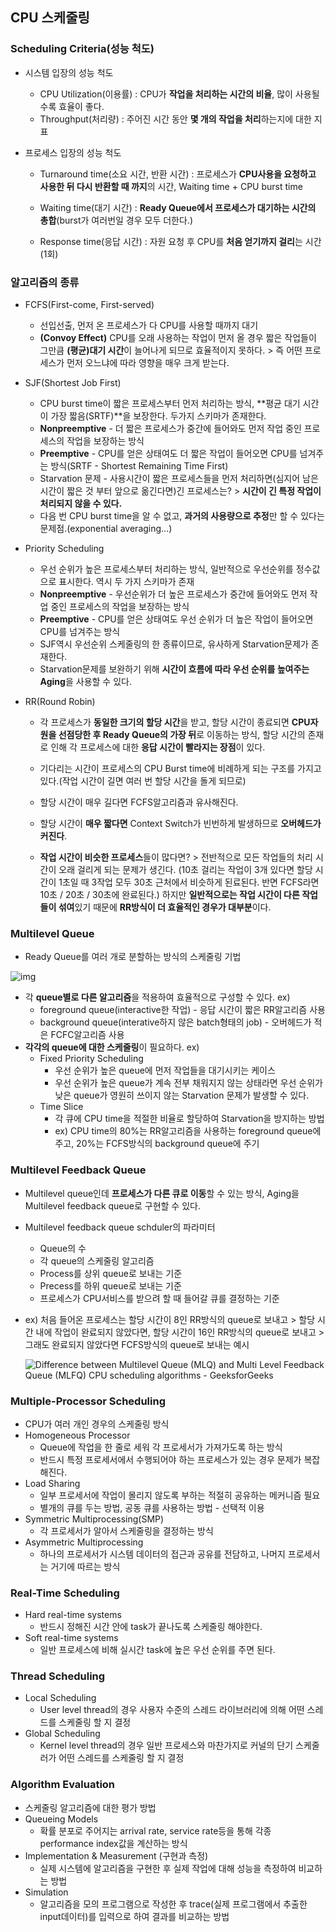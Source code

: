 ## CPU 스케줄링
### Scheduling Criteria(성능 척도)

- 시스템 입장의 성능 척도

  - CPU Utilization(이용률) : CPU가 **작업을 처리하는 시간의 비율**, 많이 사용될수록 효율이 좋다.
  - Throughput(처리량) : 주어진 시간 동안 **몇 개의 작업을 처리**하는지에 대한 지표

- 프로세스 입장의 성능 척도

  - Turnaround time(소요 시간, 반환 시간) : 프로세스가 **CPU사용을 요청하고 사용한 뒤 다시 반환할 때 까지**의 시간, Waiting time + CPU burst time

  - Waiting time(대기 시간) : **Ready Queue에서 프로세스가 대기하는 시간의 총합**(burst가 여러번일 경우 모두 더한다.)

  - Response time(응답 시간) : 자원 요청 후 CPU를 **처음 얻기까지 걸리**는 시간(1회)

    

### 알고리즘의 종류

- FCFS(First-come, First-served) 

  - 선입선출, 먼저 온 프로세스가 다 CPU를 사용할 때까지 대기
  - **(Convoy Effect)** CPU를 오래 사용하는 작업이 먼저 올 경우 짧은 작업들이 그만큼 **(평균)대기 시간**이 늘어나게 되므로 효율적이지 못하다. > 즉 어떤 프로세스가 먼저 오느냐에 따라 영향을 매우 크게 받는다.

- SJF(Shortest Job First)

  - CPU burst time이 짧은 프로세스부터 먼저 처리하는 방식, **평균 대기 시간이 가장 짧음(SRTF)**을 보장한다. 두가지 스키마가 존재한다.
  - **Nonpreemptive** - 더 짧은 프로세스가 중간에 들어와도 먼저 작업 중인 프로세스의 작업을 보장하는 방식
  - **Preemptive** - CPU를 얻은 상태여도 더 짧은 작업이 들어오면 CPU를 넘겨주는 방식(SRTF - Shortest Remaining Time First)
  - Starvation 문제 - 사용시간이 짧은 프로세스들을 먼저 처리하면(심지어 남은 시간이 짧은 것 부터 앞으로 옮긴다면)긴 프로세스는? > **시간이 긴 특정 작업이 처리되지 않을 수 있다.**
  - 다음 번 CPU burst time을 알 수 없고, **과거의 사용량으로 추정**만 할 수 있다는 문제점.(exponential averaging...)

- Priority Scheduling

  - 우선 순위가 높은 프로세스부터 처리하는 방식, 일반적으로 우선순위를 정수값으로 표시한다. 역시 두 가지 스키마가 존재
  - **Nonpreemptive** - 우선순위가 더 높은 프로세스가 중간에 들어와도 먼저 작업 중인 프로세스의 작업을 보장하는 방식
  - **Preemptive** - CPU를 얻은 상태여도 우선 순위가 더 높은 작업이 들어오면 CPU를 넘겨주는 방식
  - SJF역시 우선순위 스케줄링의 한 종류이므로, 유사하게 Starvation문제가 존재한다.
  - Starvation문제를 보완하기 위해 **시간이 흐름에 따라 우선 순위를 높여주는 Aging**을 사용할 수 있다.

- RR(Round Robin)

  - 각 프로세스가 **동일한 크기의 할당 시간**을 받고, 할당 시간이 종료되면 **CPU자원을 선점당한 후 Ready Queue의 가장 뒤**로 이동하는 방식, 할당 시간의 존재로 인해 각 프로세스에 대한 **응답 시간이 빨라지는 장점**이 있다.

  - 기다리는 시간이 프로세스의 CPU Burst time에 비례하게 되는 구조를 가지고 있다.(작업 시간이 길면 여러 번 할당 시간을 돌게 되므로)

  - 할당 시간이 매우 길다면 FCFS알고리즘과 유사해진다.

  - 할당 시간이 **매우 짧다면** Context Switch가 빈번하게 발생하므로 **오버헤드가 커진다**.

  - **작업 시간이 비슷한 프로세스**들이 많다면? > 전반적으로 모든 작업들의 처리 시간이 오래 걸리게 되는 문제가 생긴다. (10초 걸리는 작업이 3개 있다면 할당 시간이 1초일 때 3작업 모두 30초 근처에서 비슷하게 된료된다. 반면 FCFS라면 10초 / 20초 / 30초에 완료된다.) 하지만 **일반적으로는 작업 시간이 다른 작업들이 섞여**있기 때문에 **RR방식이 더 효율적인 경우가 대부분**이다.

    

### Multilevel Queue

+ Ready Queue를 여러 개로 분할하는 방식의 스케줄링 기법

![img](https://velog.velcdn.com/images%2Fgabie0208%2Fpost%2Fdc270a2f-6a8e-4f4b-ab90-f16fa411948f%2F%EC%8A%A4%ED%81%AC%EB%A6%B0%EC%83%B7%202021-10-16%20%EC%98%A4%ED%9B%84%208.30.49.png)

+ 각 **queue별로 다른 알고리즘**을 적용하여 효율적으로 구성할 수 있다. ex)
  + foreground queue(interactive한 작업) - 응답 시간이 짧은 RR알고리즘 사용
  + background queue(interative하지 않은 batch형태의 job) - 오버헤드가 적은 FCFC알고리즘 사용
+ **각각의 queue에 대한 스케줄링**이 필요하다. ex)
  + Fixed Priority Scheduling
    + 우선 순위가 높은 queue에 먼저 작업들을 대기시키는 케이스
    + 우선 순위가 높은 queue가 계속 전부 채워지지 않는 상태라면 우선 순위가 낮은 queue가 영원히 쓰이지 않는 Starvation 문제가 발생할 수 있다.
  + Time Slice
    + 각 큐에 CPU time을 적절한 비율로 할당하여 Starvation을 방지하는 방법
    + ex) CPU time의 80%는 RR알고리즘을 사용하는 foreground queue에 주고, 20%는 FCFS방식의 background queue에 주기



### Multilevel Feedback Queue

+ Multilevel queue인데 **프로세스가 다른 큐로 이동**할 수 있는 방식, Aging을 Multilevel feedback queue로 구현할 수 있다.

+ Multilevel feedback queue schduler의 파라미터

  + Queue의 수
  + 각 queue의 스케줄링 알고리즘
  + Process를 상위 queue로 보내는 기준
  + Precess를 하위 queue로 보내는 기준
  + 프로세스가 CPU서비스를 받으려 할 때 들어갈 큐를 결정하는 기준

+ ex) 처음 들어온 프로세스는 할당 시간이 8인 RR방식의 queue로 보내고 > 할당 시간 내에 작업이 완료되지 않았다면, 할당 시간이 16인 RR방식의 queue로 보내고 > 그래도 완료되지 않았다면 FCFS방식의 queue로 보내는 예시

  ![Difference between Multilevel Queue (MLQ) and Multi Level Feedback Queue  (MLFQ) CPU scheduling algorithms - GeeksforGeeks](https://media.geeksforgeeks.org/wp-content/uploads/20200619201751/mfg.jpg)



### Multiple-Processor Scheduling

+ CPU가 여러 개인 경우의 스케줄링 방식
+ Homogeneous Processor
  + Queue에 작업을 한 줄로 세워 각 프로세서가 가져가도록 하는 방식
  + 반드시 특정 프로세서에서 수행되어야 하는 프로세스가 있는 경우 문제가 복잡해진다.
+ Load Sharing
  + 일부 프로세서에 작업이 몰리지 않도록 부하는 적절히 공유하는 메커니즘 필요
  + 별개의 큐를 두는 방법, 공동 큐를 사용하는 방법 - 선택적 이용
+ Symmetric Multiprocessing(SMP)
  + 각 프로세서가 알아서 스케줄링을 결정하는 방식
+ Asymmetric Multiprocessing
  + 하나의 프로세서가 시스템 데이터의 접근과 공유를 전담하고, 나머지 프로세서는 거기에 따르는 방식



### Real-Time Scheduling

+ Hard real-time systems
  + 반드시 정해진 시간 안에 task가 끝나도록 스케줄링 해야한다.
+ Soft real-time systems
  + 일반 프로세스에 비해 실시간 task에 높은 우선 순위를 주면 된다.



### Thread Scheduling

+ Local Scheduling
  + User level thread의 경우 사용자 수준의 스레드 라이브러리에 의해 어떤 스레드를 스케줄링 할 지 결정
+ Global Scheduling
  + Kernel level thread의 경우 일반 프로세스와 마찬가지로 커널의 단기 스케줄러가 어떤 스레드를 스케줄링 할 지 결정



### Algorithm Evaluation

+ 스케줄링 알고리즘에 대한 평가 방법
+ Queueing Models
  + 확률 분포로 주어지는 arrival rate, service rate등을 통해 각종 performance index값을 계산하는 방식
+ Implementation & Measurement (구현과 측정)
  + 실제 시스템에 알고리즘을 구현한 후 실제 작업에 대해 성능을 측정하여 비교하는 방법
+ Simulation
  + 알고리즘을 모의 프로그램으로 작성한 후 trace(실제 프로그램에서 추출한 input데이터)를 입력으로 하여 결과를 비교하는 방법